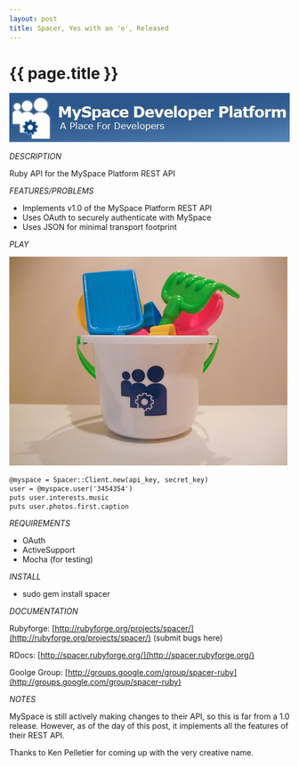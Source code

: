 ```yaml
--- 
layout: post
title: Spacer, Yes with an 'e', Released
---
```


{{ page.title }}
================

![Image](/images/2008/2/11/2245964951_69fdb18688_o.jpg)

*DESCRIPTION*

Ruby API for the MySpace Platform REST API

*FEATURES/PROBLEMS*

* Implements v1.0 of the MySpace Platform REST API
* Uses OAuth to securely authenticate with MySpace
* Uses JSON for minimal transport footprint

*PLAY*

![Image](/images/2008/2/11/2246938994_11c6d63b2e.jpg)

	@myspace = Spacer::Client.new(api_key, secret_key)
	user = @myspace.user('3454354')
	puts user.interests.music
	puts user.photos.first.caption

*REQUIREMENTS*

* OAuth
* ActiveSupport
* Mocha (for testing)

*INSTALL*

* sudo gem install spacer

*DOCUMENTATION*

Rubyforge: [http://rubyforge.org/projects/spacer/](http://rubyforge.org/projects/spacer/) \(submit bugs here\)

RDocs: [http://spacer.rubyforge.org/](http://spacer.rubyforge.org/)

Goolge Group: [http://groups.google.com/group/spacer-ruby](http://groups.google.com/group/spacer-ruby)

*NOTES*

MySpace is still actively making changes to their API, so this is far from a 1.0 release.  However, as of the day of this post, it implements all the features of their REST API.  

Thanks to Ken Pelletier for coming up with the very creative name.
